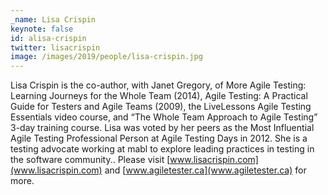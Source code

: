 ```yaml
---
_name: Lisa Crispin
keynote: false
id: alisa-crispin
twitter: lisacrispin ‏
image: /images/2019/people/lisa-crispin.jpg
---
```


Lisa Crispin is the co-author, with Janet Gregory, of More Agile Testing: Learning Journeys for the Whole Team (2014), Agile Testing: A Practical Guide for Testers and Agile Teams (2009), the LiveLessons Agile Testing Essentials video course, and “The Whole Team Approach to Agile Testing” 3-day training course. Lisa was voted by her peers as the Most Influential Agile Testing Professional Person at Agile Testing Days in 2012. She is a testing advocate working at mabl to explore leading practices in testing in the software community.. Please visit [www.lisacrispin.com](www.lisacrispin.com) and [www.agiletester.ca](www.agiletester.ca) for more.